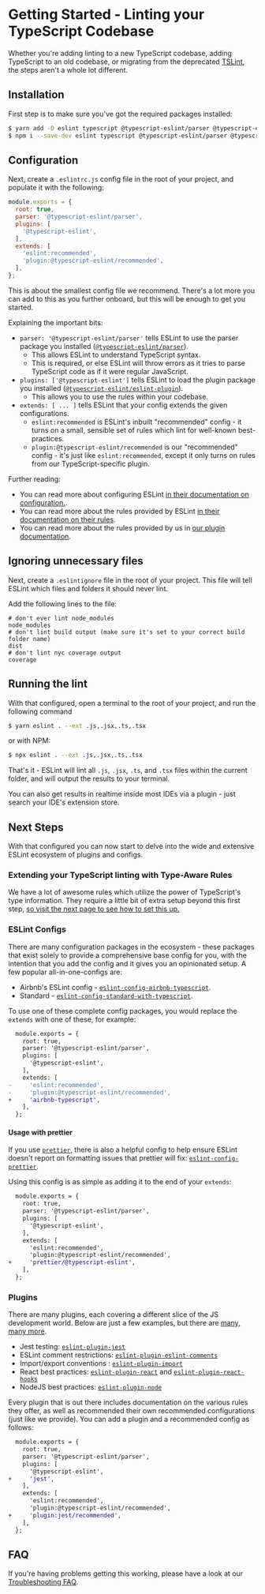 # Getting Started - Linting your TypeScript Codebase

Whether you're adding linting to a new TypeScript codebase, adding TypeScript to an old codebase, or migrating from the deprecated [TSLint](https://www.npmjs.com/package/tslint), the steps aren't a whole lot different.

## Installation

First step is to make sure you've got the required packages installed:

```bash
$ yarn add -D eslint typescript @typescript-eslint/parser @typescript-eslint/eslint-plugin
$ npm i --save-dev eslint typescript @typescript-eslint/parser @typescript-eslint/eslint-plugin
```

## Configuration

Next, create a `.eslintrc.js` config file in the root of your project, and populate it with the following:

<!-- prettier-ignore -->
```js
module.exports = {
  root: true,
  parser: '@typescript-eslint/parser',
  plugins: [
    '@typescript-eslint',
  ],
  extends: [
    'eslint:recommended',
    'plugin:@typescript-eslint/recommended',
  ],
};
```

This is about the smallest config file we recommend. There's a lot more you can add to this as you further onboard, but this will be enough to get you started.

Explaining the important bits:

- `parser: '@typescript-eslint/parser'` tells ESLint to use the parser package you installed ([`@typescript-eslint/parser`](../../../packages/parser)).
  - This allows ESLint to understand TypeScript syntax.
  - This is required, or else ESLint will throw errors as it tries to parse TypeScript code as if it were regular JavaScript.
- `plugins: ['@typescript-eslint']` tells ESLint to load the plugin package you installed ([`@typescript-eslint/eslint-plugin`](../../../packages/eslint-plugin)).
  - This allows you to use the rules within your codebase.
- `extends: [ ... ]` tells ESLint that your config extends the given configurations.
  - `eslint:recommended` is ESLint's inbuilt "recommended" config - it turns on a small, sensible set of rules which lint for well-known best-practices.
  - `plugin:@typescript-eslint/recommended` is our "recommended" config - it's just like `eslint:recommended`, except it only turns on rules from our TypeScript-specific plugin.

Further reading:

- You can read more about configuring ESLint [in their documentation on configuration.](https://eslint.org/docs/user-guide/configuring).
- You can read more about the rules provided by ESLint [in their documentation on their rules](https://eslint.org/docs/rules/).
- You can read more about the rules provided by us in [our plugin documentation](../../../packages/eslint-plugin).

## Ignoring unnecessary files

Next, create a `.eslintignore` file in the root of your project.
This file will tell ESLint which files and folders it should never lint.

Add the following lines to the file:

```ignore
# don't ever lint node_modules
node_modules
# don't lint build output (make sure it's set to your correct build folder name)
dist
# don't lint nyc coverage output
coverage
```

## Running the lint

With that configured, open a terminal to the root of your project, and run the following command

```bash
$ yarn eslint . --ext .js,.jsx,.ts,.tsx
```

or with NPM:

```bash
$ npx eslint . --ext .js,.jsx,.ts,.tsx
```

That's it - ESLint will lint all `.js`, `.jsx`, `.ts`, and `.tsx` files within the current folder, and will output the results to your terminal.

You can also get results in realtime inside most IDEs via a plugin - just search your IDE's extension store.

## Next Steps

With that configured you can now start to delve into the wide and extensive ESLint ecosystem of plugins and configs.

### Extending your TypeScript linting with Type-Aware Rules

We have a lot of awesome rules which utilize the power of TypeScript's type information. They require a little bit of extra setup beyond this first step, [so visit the next page to see how to set this up.](./TYPED_LINTING.md)

### ESLint Configs

There are many configuration packages in the ecosystem - these packages that exist solely to provide a comprehensive base config for you, with the intention that you add the config and it gives you an opinionated setup. A few popular all-in-one-configs are:

- Airbnb's ESLint config - [`eslint-config-airbnb-typescript`](https://www.npmjs.com/package/eslint-config-airbnb-typescript).
- Standard - [`eslint-config-standard-with-typescript`](https://www.npmjs.com/package/eslint-config-standard-with-typescript).

To use one of these complete config packages, you would replace the `extends` with one of these, for example:

```diff
  module.exports = {
    root: true,
    parser: '@typescript-eslint/parser',
    plugins: [
      '@typescript-eslint',
    ],
    extends: [
-     'eslint:recommended',
-     'plugin:@typescript-eslint/recommended',
+     'airbnb-typescript',
    ],
  };
```

#### Usage with prettier

If you use [`prettier`](https://www.npmjs.com/package/prettier), there is also a helpful config to help ensure ESLint doesn't report on formatting issues that prettier will fix: [`eslint-config-prettier`](https://www.npmjs.com/package/eslint-config-prettier).

Using this config is as simple as adding it to the end of your `extends`:

```diff
  module.exports = {
    root: true,
    parser: '@typescript-eslint/parser',
    plugins: [
      '@typescript-eslint',
    ],
    extends: [
      'eslint:recommended',
      'plugin:@typescript-eslint/recommended',
+     'prettier/@typescript-eslint',
    ],
  };
```

### Plugins

There are many plugins, each covering a different slice of the JS development world. Below are just a few examples, but there are [many, many more](https://www.npmjs.com/search?q=eslint-plugin).

- Jest testing: [`eslint-plugin-jest`](https://www.npmjs.com/package/eslint-plugin-jest)
- ESLint comment restrictions: [`eslint-plugin-eslint-comments`](https://www.npmjs.com/package/eslint-plugin-eslint-comments)
- Import/export conventions : [`eslint-plugin-import`](https://www.npmjs.com/package/eslint-plugin-import)
- React best practices: [`eslint-plugin-react`](https://www.npmjs.com/package/eslint-plugin-react) and [`eslint-plugin-react-hooks`](https://www.npmjs.com/package/eslint-plugin-react-hooks)
- NodeJS best practices: [`eslint-plugin-node`](https://www.npmjs.com/package/eslint-plugin-node)

Every plugin that is out there includes documentation on the various rules they offer, as well as recommended their own recommended configurations (just like we provide). You can add a plugin and a recommended config as follows:

```diff
  module.exports = {
    root: true,
    parser: '@typescript-eslint/parser',
    plugins: [
      '@typescript-eslint',
+     'jest',
    ],
    extends: [
      'eslint:recommended',
      'plugin:@typescript-eslint/recommended',
+     'plugin:jest/recommended',
    ],
  };
```

## FAQ

If you're having problems getting this working, please have a look at our [Troubleshooting FAQ](./FAQ.md).
